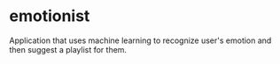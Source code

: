 # emotionist
Application that uses machine learning to recognize user's emotion and then suggest a playlist for them. 
